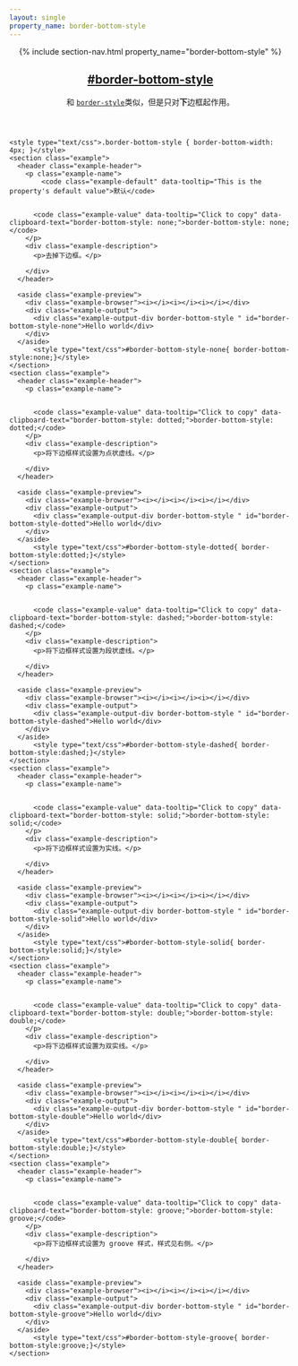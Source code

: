 ```yaml
---
layout: single
property_name: border-bottom-style
---
```


<section id="border-bottom-style" class="property">
  <header class="property-header">
    {% include section-nav.html property_name="border-bottom-style" %}
    <h2 class="property-name">
      <a href="{{site.url}}/#border-bottom-style"><span>#</span>border-bottom-style</a>
    </h2>
    <div class="property-description">
      <p>和 <code class="shorthand"><a href="http://cssreference.io/#border-style">border-style</a></code>类似，但是只对<strong>下</strong>边框起作用。</p>
    </div>
  </header>

    <style type="text/css">.border-bottom-style { border-bottom-width: 4px; }</style>
    <section class="example">
      <header class="example-header">
        <p class="example-name">
            <code class="example-default" data-tooltip="This is the property's default value">默认</code>


          <code class="example-value" data-tooltip="Click to copy" data-clipboard-text="border-bottom-style: none;">border-bottom-style: none;</code>
        </p>
        <div class="example-description">
          <p>去掉下边框。</p>

        </div>
      </header>

      <aside class="example-preview">
        <div class="example-browser"><i></i><i></i><i></i></div>
        <div class="example-output">
          <div class="example-output-div border-bottom-style " id="border-bottom-style-none">Hello world</div>
        </div>
      </aside>
          <style type="text/css">#border-bottom-style-none{ border-bottom-style:none;}</style>
    </section>
    <section class="example">
      <header class="example-header">
        <p class="example-name">


          <code class="example-value" data-tooltip="Click to copy" data-clipboard-text="border-bottom-style: dotted;">border-bottom-style: dotted;</code>
        </p>
        <div class="example-description">
          <p>将下边框样式设置为点状虚线。</p>

        </div>
      </header>

      <aside class="example-preview">
        <div class="example-browser"><i></i><i></i><i></i></div>
        <div class="example-output">
          <div class="example-output-div border-bottom-style " id="border-bottom-style-dotted">Hello world</div>
        </div>
      </aside>
          <style type="text/css">#border-bottom-style-dotted{ border-bottom-style:dotted;}</style>
    </section>
    <section class="example">
      <header class="example-header">
        <p class="example-name">


          <code class="example-value" data-tooltip="Click to copy" data-clipboard-text="border-bottom-style: dashed;">border-bottom-style: dashed;</code>
        </p>
        <div class="example-description">
          <p>将下边框样式设置为段状虚线。</p>

        </div>
      </header>

      <aside class="example-preview">
        <div class="example-browser"><i></i><i></i><i></i></div>
        <div class="example-output">
          <div class="example-output-div border-bottom-style " id="border-bottom-style-dashed">Hello world</div>
        </div>
      </aside>
          <style type="text/css">#border-bottom-style-dashed{ border-bottom-style:dashed;}</style>
    </section>
    <section class="example">
      <header class="example-header">
        <p class="example-name">


          <code class="example-value" data-tooltip="Click to copy" data-clipboard-text="border-bottom-style: solid;">border-bottom-style: solid;</code>
        </p>
        <div class="example-description">
          <p>将下边框样式设置为实线。</p>

        </div>
      </header>

      <aside class="example-preview">
        <div class="example-browser"><i></i><i></i><i></i></div>
        <div class="example-output">
          <div class="example-output-div border-bottom-style " id="border-bottom-style-solid">Hello world</div>
        </div>
      </aside>
          <style type="text/css">#border-bottom-style-solid{ border-bottom-style:solid;}</style>
    </section>
    <section class="example">
      <header class="example-header">
        <p class="example-name">


          <code class="example-value" data-tooltip="Click to copy" data-clipboard-text="border-bottom-style: double;">border-bottom-style: double;</code>
        </p>
        <div class="example-description">
          <p>将下边框样式设置为双实线。</p>

        </div>
      </header>

      <aside class="example-preview">
        <div class="example-browser"><i></i><i></i><i></i></div>
        <div class="example-output">
          <div class="example-output-div border-bottom-style " id="border-bottom-style-double">Hello world</div>
        </div>
      </aside>
          <style type="text/css">#border-bottom-style-double{ border-bottom-style:double;}</style>
    </section>
    <section class="example">
      <header class="example-header">
        <p class="example-name">


          <code class="example-value" data-tooltip="Click to copy" data-clipboard-text="border-bottom-style: groove;">border-bottom-style: groove;</code>
        </p>
        <div class="example-description">
          <p>将下边框样式设置为 groove 样式，样式见右侧。</p>

        </div>
      </header>

      <aside class="example-preview">
        <div class="example-browser"><i></i><i></i><i></i></div>
        <div class="example-output">
          <div class="example-output-div border-bottom-style " id="border-bottom-style-groove">Hello world</div>
        </div>
      </aside>
          <style type="text/css">#border-bottom-style-groove{ border-bottom-style:groove;}</style>
    </section>
</section>
